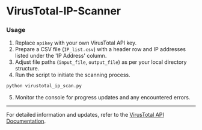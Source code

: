 # VirusTotal-IP-Scanner



### Usage

1. Replace `apikey` with your own VirusTotal API key.
2. Prepare a CSV file (`IP_list.csv`) with a header row and IP addresses listed under the 'IP Address' column.
3. Adjust file paths (`input_file`, `output_file`) as per your local directory structure.
4. Run the script to initiate the scanning process.

```bash
python virustotal_ip_scan.py
```
5. Monitor the console for progress updates and any encountered errors.

---

For detailed information and updates, refer to the [VirusTotal API Documentation](https://docs.virustotal.com/reference/overview).
